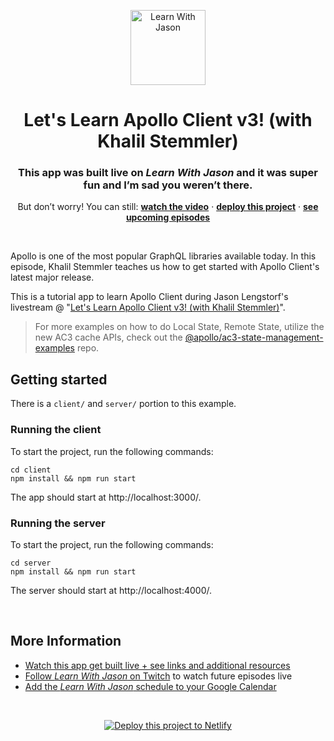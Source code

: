 <p align="center">
  <a href="https://www.learnwithjason.dev">
    <img src="https://res.cloudinary.com/jlengstorf/image/upload/q_auto,f_auto,w_240/v1579281727/lwj/learnwithjason.png" alt="Learn With Jason" width="120" />
  </a>
</p>
<h1 align="center">
  Let's Learn Apollo Client v3! (with Khalil Stemmler)
</h1>
<h3 align="center">
  This app was built live on <em>Learn With Jason</em> and it was super fun and I’m sad you weren’t there.
</h3>
<p align="center">
  But don’t worry! You can still: 
  <a href="https://www.learnwithjason.dev/let-s-learn-apollo-client-v3"><strong>watch the video</strong></a> · 
  <!-- <a href="https://demo name.netlify.com"><strong>see the demo</strong></a> ·  -->
  <a href="https://app.netlify.com/start/deploy?repository=https://github.com/stemmlerjs/ac3-todos-tutorial&utm_source=learnwithjason&utm_medium=github&utm_campaign=devex"><strong>deploy this project</strong></a> · 
  <a href="https://jason.af/lwj/schedule"><strong>see upcoming episodes</strong></a>
</p>

&nbsp;

Apollo is one of the most popular GraphQL libraries available today. In this episode, Khalil Stemmler teaches us how to get started with Apollo Client's latest major release.

This is a tutorial app to learn Apollo Client during Jason Lengstorf's livestream @ "[Let's Learn Apollo Client v3! (with Khalil Stemmler)](https://www.learnwithjason.dev/let-s-learn-apollo-client-v3)".

> For more examples on how to do Local State, Remote State, utilize the new AC3 cache APIs, check out the [@apollo/ac3-state-management-examples](https://github.com/apollographql/ac3-state-management-examples) repo.

## Getting started

There is a `client/` and `server/` portion to this example.

### Running the client

To start the project, run the following commands:

```
cd client
npm install && npm run start
```

The app should start at http://localhost:3000/.

### Running the server

To start the project, run the following commands:

```
cd server
npm install && npm run start
```

The server should start at http://localhost:4000/.

&nbsp;

## More Information

- [Watch this app get built live + see links and additional resources][episode]
- [Follow _Learn With Jason_ on Twitch][twitch] to watch future episodes live
- [Add the _Learn With Jason_ schedule to your Google Calendar][cal]

&nbsp;

<p align="center">
  <a href="https://app.netlify.com/start/deploy?repository=https://github.com/stemmlerjs/ac3-todos-tutorial&utm_source=learnwithjason&utm_medium=github&utm_campaign=devex">
    <img src="https://www.netlify.com/img/deploy/button.svg" alt="Deploy this project to Netlify" />
  </a>
</p>

[episode]: https://www.learnwithjason.dev/let-s-learn-apollo-client-v3
[twitch]: https://jason.af/twitch
[cal]: https://jason.af/lwj/cal
